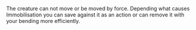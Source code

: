 The creature can not move or be moved by force. Depending what causes Immobilisation you can save against it as an action or can remove it with your bending more efficiently.